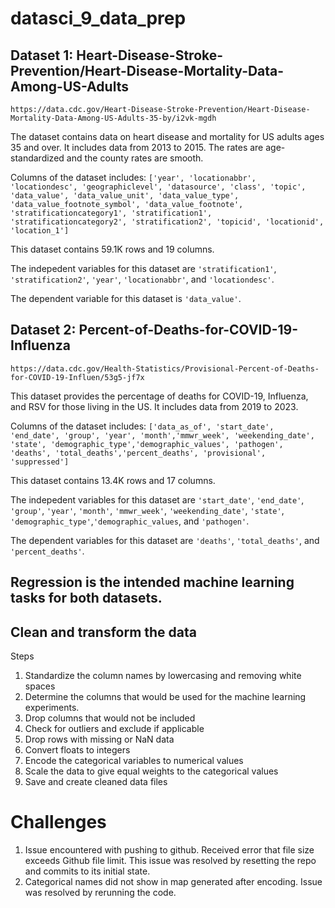 # datasci_9_data_prep

## Dataset 1: Heart-Disease-Stroke-Prevention/Heart-Disease-Mortality-Data-Among-US-Adults
`https://data.cdc.gov/Heart-Disease-Stroke-Prevention/Heart-Disease-Mortality-Data-Among-US-Adults-35-by/i2vk-mgdh`

The dataset contains data on heart disease and mortality for US adults ages 35 and over. It includes data from 2013 to 2015. The rates are age-standardized and the county rates are smooth. 

Columns of the dataset includes: `['year', 'locationabbr', 'locationdesc', 'geographiclevel', 'datasource', 'class', 'topic', 'data_value', 'data_value_unit', 'data_value_type', 'data_value_footnote_symbol', 'data_value_footnote', 'stratificationcategory1', 'stratification1', 'stratificationcategory2', 'stratification2', 'topicid', 'locationid', 'location_1']` 

This dataset contains 59.1K rows and 19 columns. 

The indepedent variables for this dataset are `'stratification1'`, `'stratification2'`, `'year'`, `'locationabbr'`, and `'locationdesc'`. 

The dependent variable for this dataset is `'data_value'`.


## Dataset 2: Percent-of-Deaths-for-COVID-19-Influenza
`https://data.cdc.gov/Health-Statistics/Provisional-Percent-of-Deaths-for-COVID-19-Influen/53g5-jf7x`

This dataset provides the percentage of deaths for COVID-19, Influenza, and RSV for those living in the US. It includes data from 2019 to 2023.

Columns of the dataset includes: `['data_as_of', 'start_date', 'end_date', 'group', 'year', 'month','mmwr_week', 'weekending_date', 'state', 'demographic_type','demographic_values', 'pathogen', 'deaths', 'total_deaths','percent_deaths', 'provisional', 'suppressed']` 

This dataset contains 13.4K rows and 17 columns. 

The indepedent variables for this dataset are `'start_date'`, `'end_date'`, `'group'`, `'year'`, `'month'`, `'mmwr_week'`, `'weekending_date'`, `'state'`, `'demographic_type'`,`'demographic_values`, and `'pathogen'`. 

The dependent variables for this dataset are `'deaths'`, `'total_deaths'`, and `'percent_deaths'`.


## Regression is the intended machine learning tasks for both datasets.

## Clean and transform the data
Steps
1. Standardize the column names by lowercasing and removing white spaces
2. Determine the columns that would be used for the machine learning experiments.
3. Drop columns that would not be included
4. Check for outliers and exclude if applicable
5. Drop rows with missing or NaN data
6. Convert floats to integers
7. Encode the categorical variables to numerical values
8. Scale the data to give equal weights to the categorical values
9. Save and create cleaned data files


# Challenges
1. Issue encountered with pushing to github. Received error that file size exceeds Github file limit. This issue was resolved by resetting the repo and commits to its initial state.
2. Categorical names did not show in map generated after encoding. Issue was resolved by rerunning the code.







